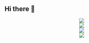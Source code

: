 ## Hi there 👋

<!--
**PatrickLapik/PatrickLapik** is a ✨ _special_ ✨ repository because its `README.md` (this file) appears on your GitHub profile.

Here are some ideas to get you started:

- 🔭 I’m currently working on ...
- 🌱 I’m currently learning ...
- 👯 I’m looking to collaborate on ...
- 🤔 I’m looking for help with ...
- 💬 Ask me about ...
- 📫 How to reach me: ...
- 😄 Pronouns: ...
- ⚡ Fun fact: ...
-->

  <div align="center">
    <img src="https://github-readme-stats.vercel.app/api?username=PatrickLapik&theme=tokyonight&hide_border=false&include_all_commits=true&count_private=true"/><br/>
    <img src="https://github-readme-streak-stats.herokuapp.com/?user=PatrickLapik&theme=tokyonight&hide_border=false"/><br/>
    <img src="https://github-readme-stats.vercel.app/api/top-langs/?username=PatrickLapik&theme=tokyonight&hide_border=false&include_all_commits=true&count_private=true&layout=compact"/><br/>
    <img src="https://github-readme-activity-graph.vercel.app/graph?username=PatrickLapik&theme=tokyo-night"/>
  </div>
